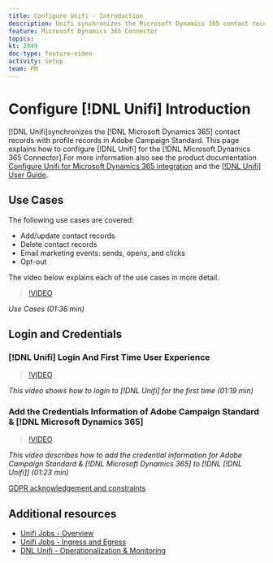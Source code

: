 ```yaml
---
title: Configure Unifi - Introduction
description: Unifi synchronizes the Microsoft Dynamics 365 contact records with profile records in Adobe Campaign Standard. 
feature: Microsoft Dynamics 365 Connector   
topics: 
kt: 2949
doc-type: feature-video
activity: setup
team: PM
---
```


# Configure [!DNL Unifi] Introduction

[!DNL Unifi]synchronizes the [!DNL Microsoft Dynamics 365] contact records with profile records in Adobe Campaign Standard. This page explains how to configure [!DNL Unifi] for the [!DNL Microsoft Dynamics 365 Connector].For more information also see the product documentation [Configure Unifi for Microsoft Dynamics 365 integration](https://helpx.adobe.com/content/help/en/campaign/kb/unifi-configuration.html) and the [[!DNL Unifi] User Guide](https://drive.google.com/drive/folders/16seHF45e6bFxHX15zWLqFLEXymCuA_wn).

## Use Cases

The following use cases are covered:

* Add/update contact records
* Delete contact records
* Email marketing events: sends, opens, and clicks
* Opt-out

The video below explains each of the use cases in more detail.

>[!VIDEO](https://video.tv.adobe.com/v/27394?quality=12)

*Use Cases (01:36 min)*

## Login and Credentials

### [!DNL Unifi] Login And First Time User Experience

>[!VIDEO](https://video.tv.adobe.com/v/27393?quality=12)

*This video shows how to login to [!DNL Unifi] for the first time (01:19 min)*

### Add the Credentials Information of Adobe Campaign Standard & [!DNL Microsoft Dynamics 365]

>[!VIDEO](https://video.tv.adobe.com/v/27395?quality=12)

*This video describes how to add the credential information for Adobe Campaign Standard & [!DNL Microsoft Dynamics 365] to [!DNL [!DNL Unifi]] (01:23 min)*

[GDPR acknowledgement and constraints](https://helpx.adobe.com/content/help/en/campaign/kb/acs-ms-dynamics.html#Notices)

## Additional resources

* [Unifi Jobs - Overview](/help/tutorials/integration/microsoft-dynamics-365-connector/configure-unifi-jobs-overview.md)
* [Unifi Jobs - Ingress and Egress](/help/tutorials/integration/microsoft-dynamics-365-connector/configure-unifi-jobs-ingress-egress.md)
* [DNL Unifi - Operationalization & Monitoring](/help/tutorials/integration/microsoft-dynamics-365-connector/configure-unifi-operalization-and-monitoring.md)
  